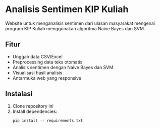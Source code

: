 # Analisis Sentimen KIP Kuliah

Website untuk menganalisis sentimen dari ulasan masyarakat mengenai program KIP Kuliah menggunakan algoritma Naive Bayes dan SVM.

## Fitur

- Unggah data CSV/Excel
- Preprocessing data teks otomatis
- Analisis sentimen dengan Naive Bayes dan SVM
- Visualisasi hasil analisis
- Antarmuka web yang responsive

## Instalasi

1. Clone repository ini
2. Install dependencies:
   ```bash
   pip install -r requirements.txt